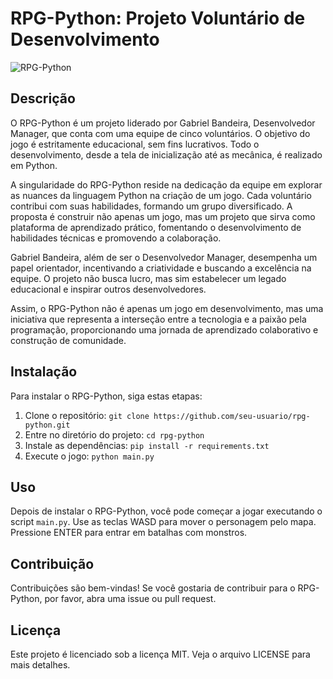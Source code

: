 # RPG-Python: Projeto Voluntário de Desenvolvimento

![RPG-Python](https://i.imgur.com/GK6TSGl.png)

## Descrição

O RPG-Python é um projeto liderado por Gabriel Bandeira, Desenvolvedor Manager, que conta com uma equipe de cinco voluntários. O objetivo do jogo é estritamente educacional, sem fins lucrativos. Todo o desenvolvimento, desde a tela de inicialização até as mecânica, é realizado em Python.

A singularidade do RPG-Python reside na dedicação da equipe em explorar as nuances da linguagem Python na criação de um jogo. Cada voluntário contribui com suas habilidades, formando um grupo diversificado. A proposta é construir não apenas um jogo, mas um projeto que sirva como plataforma de aprendizado prático, fomentando o desenvolvimento de habilidades técnicas e promovendo a colaboração.

Gabriel Bandeira, além de ser o Desenvolvedor Manager, desempenha um papel orientador, incentivando a criatividade e buscando a excelência na equipe. O projeto não busca lucro, mas sim estabelecer um legado educacional e inspirar outros desenvolvedores.

Assim, o RPG-Python não é apenas um jogo em desenvolvimento, mas uma iniciativa que representa a interseção entre a tecnologia e a paixão pela programação, proporcionando uma jornada de aprendizado colaborativo e construção de comunidade.

## Instalação

Para instalar o RPG-Python, siga estas etapas:

1. Clone o repositório: `git clone https://github.com/seu-usuario/rpg-python.git`
2. Entre no diretório do projeto: `cd rpg-python`
3. Instale as dependências: `pip install -r requirements.txt`
4. Execute o jogo: `python main.py`

## Uso

Depois de instalar o RPG-Python, você pode começar a jogar executando o script `main.py`. Use as teclas WASD para mover o personagem pelo mapa. Pressione ENTER para entrar em batalhas com monstros.

## Contribuição

Contribuições são bem-vindas! Se você gostaria de contribuir para o RPG-Python, por favor, abra uma issue ou pull request.

## Licença

Este projeto é licenciado sob a licença MIT. Veja o arquivo LICENSE para mais detalhes.
